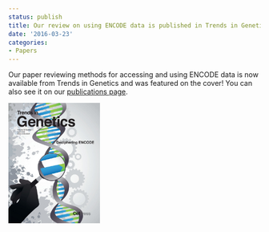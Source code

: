 ```yaml
---
status: publish
title: Our review on using ENCODE data is published in Trends in Genetics!
date: '2016-03-23'
categories:
- Papers
---
```


Our paper reviewing methods for accessing and using ENCODE data is now available from Trends in Genetics and was featured on the cover! You can also see it on our <a href="http://boylelab.org/publications.html">publications page</a>.

<img src="/assets/news_graphics/2016-03-23-Decipering_ENCODE_Cover.jpg" height="240px">
